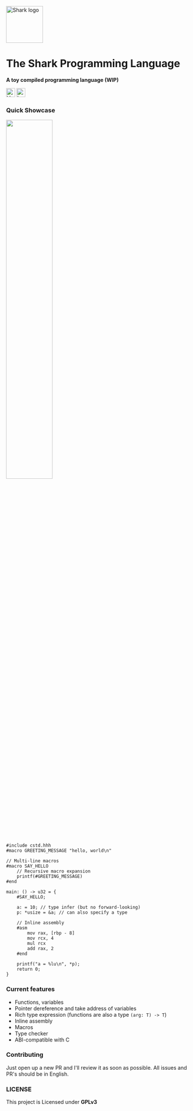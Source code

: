 <img src="https://i.imgur.com/8y53ssF.png" alt="Shark logo" height="100px">

<h1>The Shark Programming Language</h1>

**A toy compiled programming language (WIP)**

<img src="https://i.imgur.com/VBBeGtY.png" alt="Version 0.0.1" height="24px"> <img src="https://i.imgur.com/Mae21iF.png" alt="Language Rust" height="24px">

### Quick Showcase


<img src="https://i.imgur.com/KsSHGM7.png" width="50%">

```
#include cstd.hhh
#macro GREETING_MESSAGE "hello, world\n"

// Multi-line macros
#macro SAY_HELLO
    // Recursive macro expansion
    printf(#GREETING_MESSAGE)
#end

main: () -> u32 = {
    #SAY_HELLO;

    a: = 10; // type infer (but no forward-looking)
    p: *usize = &a; // can also specify a type

    // Inline assembly
    #asm
        mov rax, [rbp - 8]
        mov rcx, 4
        mul rcx
        add rax, 2
    #end

    printf("a = %lu\n", *p);
    return 0;
}
```

### Current features
- Functions, variables
- Pointer dereference and take address of variables
- Rich type expression (functions are also a type `(arg: T) -> T`)
- Inline assembly
- Macros
- Type checker
- ABI-compatible with C

### Contributing
Just open up a new PR and I'll review it as soon as possible. All issues and PR's should be in English.

### LICENSE
This project is Licensed under **GPLv3**
